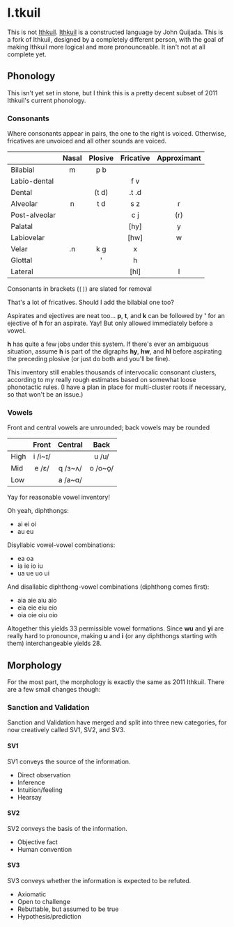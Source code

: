 # I.tkuil

This is not [Ithkuil](http://ithkuil.net/). [Ithkuil](http://ithkuil.net/) is a constructed language by John Quijada. This is a fork of Ithkuil, designed by a completely different person, with the goal of making Ithkuil more logical and more pronounceable. It isn't not at all complete yet.

## Phonology

This isn't yet set in stone, but I think this is a pretty decent subset of 2011 Ithkuil's current phonology.

### Consonants

Where consonants appear in pairs, the one to the right is voiced. Otherwise, fricatives are unvoiced and all other sounds are voiced.

|               | Nasal | Plosive | Fricative | Approximant |
|---------------|:-----:|:-------:|:---------:|:-----------:|
| Bilabial      |   m   |   p b   |           |             |
| Labio-dental  |       |         |    f v    |             |
| Dental        |       |  (t d)  |   .t .d   |             |
| Alveolar      |   n   |   t d   |    s z    |      r      |
| Post-alveolar |       |         |    c j    |     (r)     |
| Palatal       |       |         |   [hy]    |      y      |
| Labiovelar    |       |         |   [hw]    |      w      |
| Velar         |  .n   |   k g   |     x     |             |
| Glottal       |       |    '    |     h     |             |
| Lateral       |       |         |   [hl]    |      l      |

Consonants in brackets (`[]`) are slated for removal

That's a lot of fricatives. Should I add the bilabial one too?

Aspirates and ejectives are neat too... **p**, **t**, and **k** can be followed by **'** for an ejective of **h** for an aspirate. Yay! But only allowed immediately before a vowel.

**h** has quite a few jobs under this system. If there's ever an ambiguous situation, assume **h** is part of the digraphs **hy**, **hw**, and **hl** before aspirating the preceding plosive (or just do both and you'll be fine).

This inventory still enables thousands of intervocalic consonant clusters, according to my really rough estimates based on somewhat loose phonotactic rules. (I have a plan in place for multi-cluster roots if necessary, so that won't be an issue.)

### Vowels

Front and central vowels are unrounded; back vowels may be rounded

|       | Front     | Central   | Back    |
| ----- |:---------:|:---------:|:-------:|
| High  | i /i~ɪ/   |           | u /u/   |
| Mid   | e /ɛ/     | q /ɜ~ʌ/   | o /o~o̞/ |
| Low   |           | a /a~ɑ/   |         |

Yay for reasonable vowel inventory!

Oh yeah, diphthongs:
* ai ei oi
* au eu

Disyllabic vowel-vowel combinations:
* ea oa
* ia ie io iu
* ua ue uo ui

And disallabic diphthong-vowel combinations (diphthong comes first):
* aia aie aiu aio
* eia eie eiu eio
* oia oie oiu oio

Altogether this yields 33 permissible vowel formations. Since **wu** and **yi** are really hard to pronounce, making **u** and **i** (or any diphthongs starting with them) interchangeable yields 28.

## Morphology

For the most part, the morphology is exactly the same as 2011 Ithkuil. There are a few small changes though:

### Sanction and Validation

Sanction and Validation have merged and split into three new categories, for now creatively called SV1, SV2, and SV3.

#### SV1

SV1 conveys the source of the information.

* Direct observation
* Inference
* Intuition/feeling
* Hearsay

#### SV2

SV2 conveys the basis of the information.

* Objective fact
* Human convention

#### SV3

SV3 conveys whether the information is expected to be refuted.

* Axiomatic
* Open to challenge
* Rebuttable, but assumed to be true
* Hypothesis/prediction

